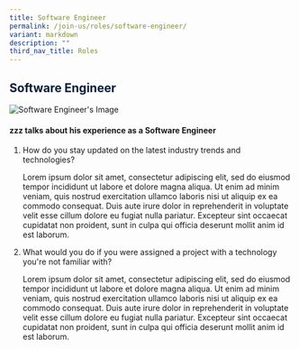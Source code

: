 ```yaml
---
title: Software Engineer
permalink: /join-us/roles/software-engineer/
variant: markdown
description: ""
third_nav_title: Roles
---
```

<h2><span style="color:#081f3c">Software Engineer</span></h2>
<img src="https://i.pinimg.com/originals/fa/44/2d/fa442d3d5f5cc68bdcd516282c15e26d.jpg" alt="Software Engineer's Image">
<h4>zzz talks about his experience as a Software Engineer</h4>
<ol>
	<li>How do you stay updated on the latest industry trends and technologies?</li>
	<p>Lorem ipsum dolor sit amet, consectetur adipiscing elit, sed do eiusmod tempor incididunt ut labore et dolore magna aliqua. Ut enim ad minim veniam, quis nostrud exercitation ullamco laboris nisi ut aliquip ex ea commodo consequat. Duis aute irure dolor in reprehenderit in voluptate velit esse cillum dolore eu fugiat nulla pariatur. Excepteur sint occaecat cupidatat non proident, sunt in culpa qui officia deserunt mollit anim id est laborum.</p>
	<li>What would you do if you were assigned a project with a technology you're not familiar with?</li>
		<p>Lorem ipsum dolor sit amet, consectetur adipiscing elit, sed do eiusmod tempor incididunt ut labore et dolore magna aliqua. Ut enim ad minim veniam, quis nostrud exercitation ullamco laboris nisi ut aliquip ex ea commodo consequat. Duis aute irure dolor in reprehenderit in voluptate velit esse cillum dolore eu fugiat nulla pariatur. Excepteur sint occaecat cupidatat non proident, sunt in culpa qui officia deserunt mollit anim id est laborum.</p>
</ol>
